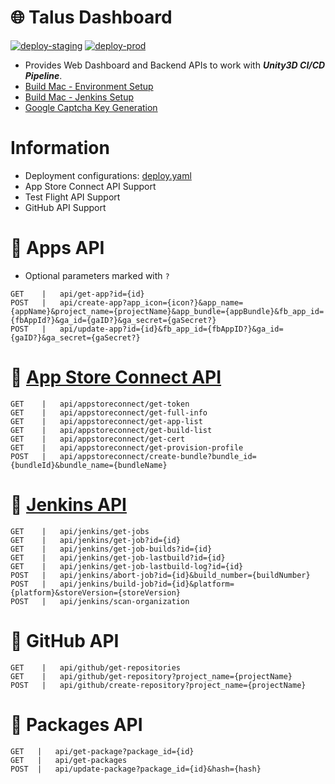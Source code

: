 # 🌐 Talus Dashboard
[![deploy-staging](https://github.com/TalusStudio/TalusWebBackend/actions/workflows/deploy-staging.yml/badge.svg?branch=dev)](https://github.com/TalusStudio/TalusWebBackend/actions/workflows/deploy-staging.yml)
[![deploy-prod](https://github.com/TalusStudio/TalusWebBackend/actions/workflows/deploy-prod.yml/badge.svg)](https://github.com/TalusStudio/TalusWebBackend/actions/workflows/deploy-prod.yml)
- Provides Web Dashboard and Backend APIs to work with ***Unity3D CI/CD Pipeline***.
- [Build Mac - Environment Setup](https://github.com/TalusStudio-Packages/Build-Mac-Environment)
- [Build Mac - Jenkins Setup](https://github.com/TalusStudio-Packages/Jenkins-Docs)
- [Google Captcha Key Generation](https://www.google.com/recaptcha/admin/create)

# Information
- Deployment configurations: [deploy.yaml](https://github.com/TalusStudio/TalusWebBackend/blob/dev/deploy.yaml)
- App Store Connect API Support
- Test Flight API Support
- GitHub API Support


# 🔑 Apps API
- Optional parameters marked with `?`

```
GET    |   api/get-app?id={id}
POST   |   api/create-app?app_icon={icon?}&app_name={appName}&project_name={projectName}&app_bundle={appBundle}&fb_app_id={fbAppId?}&ga_id={gaID?}&ga_secret={gaSecret?}
POST   |   api/update-app?id={id}&fb_app_id={fbAppID?}&ga_id={gaID?}&ga_secret={gaSecret?}
```

# 🔑 [App Store Connect API](https://developer.apple.com/documentation/appstoreconnectapi)
```
GET    |   api/appstoreconnect/get-token
GET    |   api/appstoreconnect/get-full-info
GET    |   api/appstoreconnect/get-app-list
GET    |   api/appstoreconnect/get-build-list
GET    |   api/appstoreconnect/get-cert
GET    |   api/appstoreconnect/get-provision-profile
POST   |   api/appstoreconnect/create-bundle?bundle_id={bundleId}&bundle_name={bundleName}
```

# 🔑 [Jenkins API](https://github.com/jenkinsci/pipeline-stage-view-plugin/tree/master/rest-api)
```
GET    |   api/jenkins/get-jobs
GET    |   api/jenkins/get-job?id={id}
GET    |   api/jenkins/get-job-builds?id={id}
GET    |   api/jenkins/get-job-lastbuild?id={id}
GET    |   api/jenkins/get-job-lastbuild-log?id={id}
POST   |   api/jenkins/abort-job?id={id}&build_number={buildNumber}
POST   |   api/jenkins/build-job?id={id}&platform={platform}&storeVersion={storeVersion}
POST   |   api/jenkins/scan-organization
```

# 🔑 GitHub API
```
GET    |   api/github/get-repositories
GET    |   api/github/get-repository?project_name={projectName}
POST   |   api/github/create-repository?project_name={projectName}
```

# 🔑 Packages API
```
GET   |   api/get-package?package_id={id}
GET   |   api/get-packages
POST  |   api/update-package?package_id={id}&hash={hash}
```
